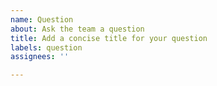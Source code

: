 ```yaml
---
name: Question
about: Ask the team a question
title: Add a concise title for your question
labels: question
assignees: ''

---
```


